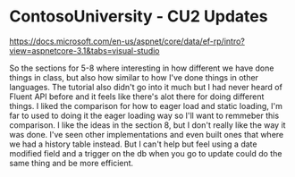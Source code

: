 # ContosoUniversity - CU2 Updates
https://docs.microsoft.com/en-us/aspnet/core/data/ef-rp/intro?view=aspnetcore-3.1&tabs=visual-studio

So the sections for 5-8 where interesting in how different we have done things in class, but also how similar to how I've done things in other languages.   The tutorial also didn't go into it much but I had never heard of Fluent API before and it feels like there's alot there for doing different things.  I liked the comparison for how to eager load and static loading, I'm far to used to doing it the eager loading way so I'll want to remmeber this comparison.  I like the ideas in the section 8, but I don't really like the way it was done.  I've seen other implementations and even built ones that where we had a history table instead.  But I can't help but feel using a date modified field and a trigger on the db when you go to update could do the same thing and be more efficient.
  
